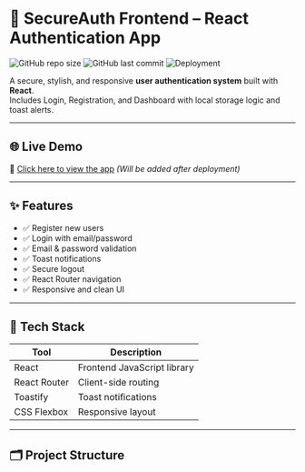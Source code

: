 # 🔐 SecureAuth Frontend – React Authentication App

![GitHub repo size](https://img.shields.io/github/repo-size/Gowri-jinka/secure-auth-frontend)
![GitHub last commit](https://img.shields.io/github/last-commit/Gowri-jinka/secure-auth-frontend)
![Deployment](https://img.shields.io/badge/Live%20Demo-Coming%20Soon-blue)

A secure, stylish, and responsive **user authentication system** built with **React**.  
Includes Login, Registration, and Dashboard with local storage logic and toast alerts.

---

## 🌐 Live Demo

🚀 [Click here to view the app](#) *(Will be added after deployment)*

---

## ✨ Features

- ✅ Register new users  
- ✅ Login with email/password  
- ✅ Email & password validation  
- ✅ Toast notifications  
- ✅ Secure logout  
- ✅ React Router navigation  
- ✅ Responsive and clean UI  

---

## 🧩 Tech Stack

| Tool           | Description                     |
|----------------|---------------------------------|
| React          | Frontend JavaScript library     |
| React Router   | Client-side routing             |
| Toastify       | Toast notifications             |
| CSS Flexbox    | Responsive layout               |

---

## 🗂️ Project Structure

